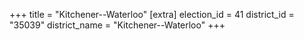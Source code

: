 +++
title = "Kitchener--Waterloo"
[extra]
election_id = 41
district_id = "35039"
district_name = "Kitchener--Waterloo"
+++
